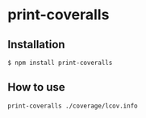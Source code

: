 # print-coveralls

## Installation
```
$ npm install print-coveralls
```

## How to use
```
print-coveralls ./coverage/lcov.info
```
